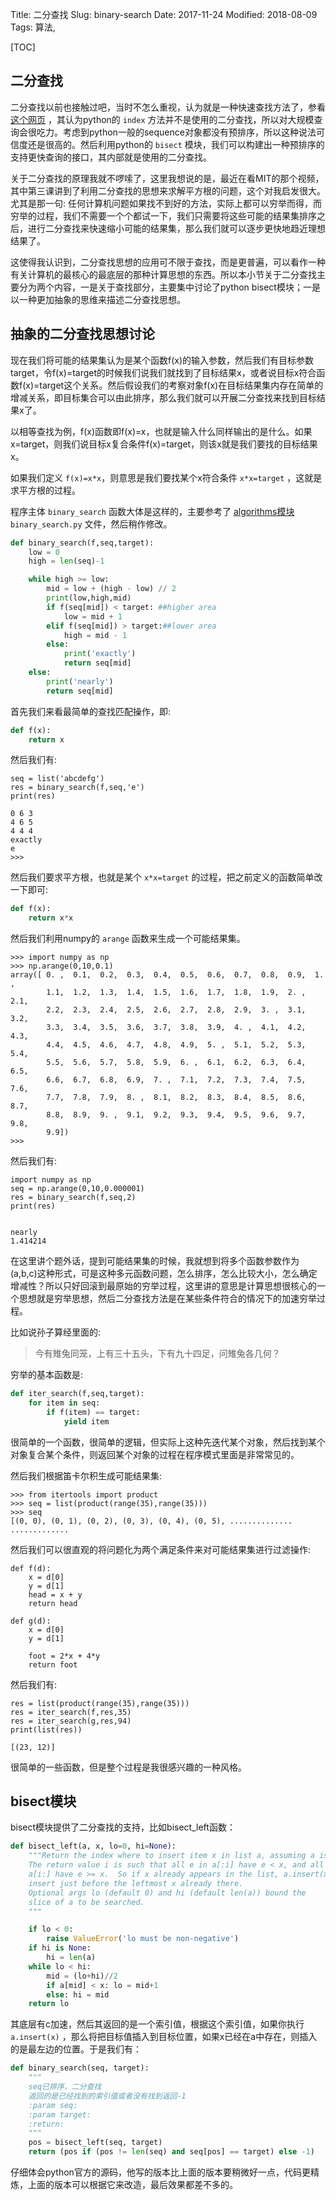 Title: 二分查找
Slug: binary-search
Date: 2017-11-24 
Modified: 2018-08-09 
Tags: 算法,

[TOC]


## 二分查找

二分查找以前也接触过吧，当时不怎么重视，认为就是一种快速查找方法了，参看 [这个网页](https://github.com/qiwsir/algorithm/blob/master/bin_search.md) ，其认为python的 `index` 方法并不是使用的二分查找，所以对大规模查询会很吃力。考虑到python一般的sequence对象都没有预排序，所以这种说法可信度还是很高的。然后利用python的 `bisect` 模块，我们可以构建出一种预排序的支持更快查询的接口，其内部就是使用的二分查找。

关于二分查找的原理我就不啰嗦了，这里我想说的是，最近在看MIT的那个视频，其中第三课讲到了利用二分查找的思想来求解平方根的问题，这个对我启发很大。尤其是那一句: 任何计算机问题如果找不到好的方法，实际上都可以穷举而得，而穷举的过程，我们不需要一个个都试一下，我们只需要将这些可能的结果集排序之后，进行二分查找来快速缩小可能的结果集，那么我们就可以逐步更快地趋近理想结果了。

这使得我认识到，二分查找思想的应用可不限于查找，而是更普遍，可以看作一种有关计算机的最核心的最底层的那种计算思想的东西。所以本小节关于二分查找主要分为两个内容，一是关于查找部分，主要集中讨论了python bisect模块；一是以一种更加抽象的思维来描述二分查找思想。

## 抽象的二分查找思想讨论

现在我们将可能的结果集认为是某个函数f(x)的输入参数，然后我们有目标参数target，令f(x)=target的时候我们说我们就找到了目标结果x，或者说目标x符合函数f(x)=target这个关系。然后假设我们的考察对象f(x)在目标结果集内存在简单的增减关系，即目标集合可以由此排序，那么我们就可以开展二分查找来找到目标结果x了。

以相等查找为例，f(x)函数即f(x)=x，也就是输入什么同样输出的是什么。如果x=target，则我们说目标x复合条件f(x)=target，则该x就是我们要找的目标结果x。

如果我们定义 `f(x)=x*x`，则意思是我们要找某个x符合条件 `x*x=target` ，这就是求平方根的过程。

程序主体 `binary_search` 函数大体是这样的，主要参考了 [algorithms模块](https://github.com/keon/algorithms)  `binary_search.py` 文件，然后稍作修改。

```python
def binary_search(f,seq,target):
    low = 0
    high = len(seq)-1

    while high >= low:
        mid = low + (high - low) // 2
        print(low,high,mid)
        if f(seq[mid]) < target: ##higher area
            low = mid + 1
        elif f(seq[mid]) > target:##lower area
            high = mid - 1
        else:
            print('exactly')
            return seq[mid]
    else:
        print('nearly')
        return seq[mid]
```

首先我们来看最简单的查找匹配操作，即:

```python
def f(x):
    return x
```

然后我们有:

    seq = list('abcdefg')
    res = binary_search(f,seq,'e')
    print(res)
    
    0 6 3
    4 6 5
    4 4 4
    exactly
    e
    >>>

然后我们要求平方根，也就是某个 `x*x=target` 的过程，把之前定义的函数简单改一下即可:

```python
def f(x):
    return x*x
```

然后我们利用numpy的 `arange` 函数来生成一个可能结果集。

    >>> import numpy as np
    >>> np.arange(0,10,0.1)
    array([ 0. ,  0.1,  0.2,  0.3,  0.4,  0.5,  0.6,  0.7,  0.8,  0.9,  1. ,
            1.1,  1.2,  1.3,  1.4,  1.5,  1.6,  1.7,  1.8,  1.9,  2. ,  2.1,
            2.2,  2.3,  2.4,  2.5,  2.6,  2.7,  2.8,  2.9,  3. ,  3.1,  3.2,
            3.3,  3.4,  3.5,  3.6,  3.7,  3.8,  3.9,  4. ,  4.1,  4.2,  4.3,
            4.4,  4.5,  4.6,  4.7,  4.8,  4.9,  5. ,  5.1,  5.2,  5.3,  5.4,
            5.5,  5.6,  5.7,  5.8,  5.9,  6. ,  6.1,  6.2,  6.3,  6.4,  6.5,
            6.6,  6.7,  6.8,  6.9,  7. ,  7.1,  7.2,  7.3,  7.4,  7.5,  7.6,
            7.7,  7.8,  7.9,  8. ,  8.1,  8.2,  8.3,  8.4,  8.5,  8.6,  8.7,
            8.8,  8.9,  9. ,  9.1,  9.2,  9.3,  9.4,  9.5,  9.6,  9.7,  9.8,
            9.9])
    >>>

然后我们有:

    import numpy as np
    seq = np.arange(0,10,0.000001)
    res = binary_search(f,seq,2)
    print(res)


    nearly
    1.414214

在这里讲个题外话，提到可能结果集的时候，我就想到将多个函数参数作为(a,b,c)这种形式，可是这种多元函数问题，怎么排序，怎么比较大小，怎么确定增减性？所以只好回滚到最原始的穷举过程，这里讲的意思是计算思想很核心的一个思想就是穷举思想，然后二分查找方法是在某些条件符合的情况下的加速穷举过程。

比如说孙子算经里面的:

> 今有雉兔同笼，上有三十五头，下有九十四足，问雉兔各几何？

穷举的基本函数是:

```python
def iter_search(f,seq,target):
    for item in seq:
        if f(item) == target:
            yield item
```

很简单的一个函数，很简单的逻辑，但实际上这种先迭代某个对象，然后找到某个对象复合某个条件，则返回某个对象的过程在程序模式里面是非常常见的。

然后我们根据笛卡尔积生成可能结果集:

    >>> from itertools import product
    >>> seq = list(product(range(35),range(35)))
    >>> seq
    [(0, 0), (0, 1), (0, 2), (0, 3), (0, 4), (0, 5), ..............
    .............

然后我们可以很直观的将问题化为两个满足条件来对可能结果集进行过滤操作:

    def f(d):
        x = d[0]
        y = d[1]
        head = x + y
        return head
    
    def g(d):
        x = d[0]
        y = d[1]
    
        foot = 2*x + 4*y
        return foot

然后我们有:

    res = list(product(range(35),range(35)))
    res = iter_search(f,res,35)
    res = iter_search(g,res,94)
    print(list(res))
    
    [(23, 12)]

很简单的一些函数，但是整个过程是我很感兴趣的一种风格。

## bisect模块

bisect模块提供了二分查找的支持，比如bisect_left函数：

```python
def bisect_left(a, x, lo=0, hi=None):
    """Return the index where to insert item x in list a, assuming a is sorted.
    The return value i is such that all e in a[:i] have e < x, and all e in
    a[i:] have e >= x.  So if x already appears in the list, a.insert(x) will
    insert just before the leftmost x already there.
    Optional args lo (default 0) and hi (default len(a)) bound the
    slice of a to be searched.
    """

    if lo < 0:
        raise ValueError('lo must be non-negative')
    if hi is None:
        hi = len(a)
    while lo < hi:
        mid = (lo+hi)//2
        if a[mid] < x: lo = mid+1
        else: hi = mid
    return lo
```

其底层有c加速，然后其返回的是一个索引值，根据这个索引值，如果你执行 `a.insert(x)` ，那么将把目标值插入到目标位置，如果x已经在a中存在，则插入的是最左边的位置。于是我们有：

```python
def binary_search(seq, target):
    """
    seq已排序，二分查找    
    返回的是已经找到的索引值或者没有找到返回-1
    :param seq:
    :param target:
    :return:
    """
    pos = bisect_left(seq, target)
    return (pos if (pos != len(seq) and seq[pos] == target) else -1)
```

仔细体会python官方的源码，他写的版本比上面的版本要稍微好一点，代码更精炼，上面的版本可以根据它来改造，最后效果都差不多的。

